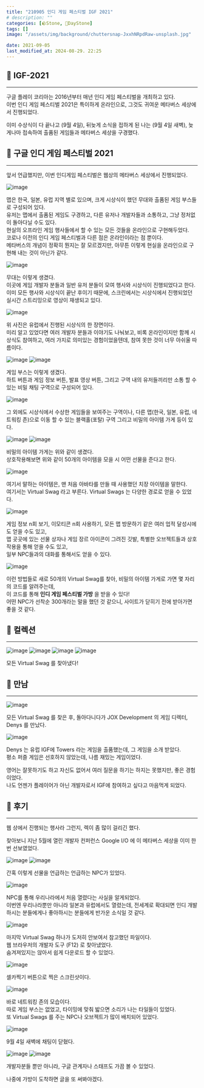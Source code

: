 ```yaml
---
title: "210905 인디 게임 페스티벌 IGF 2021"
# description: ""
categories: [🪨Stone, 🌱DayStone]
tags: []
image: "/assets/img/background/chuttersnap-JxxhNRpdRaw-unsplash.jpg"

date: 2021-09-05
last_modified_at: 2024-08-29. 22:25
---
```


## 🗿 IGF-2021

---
구글 플레이 코리아는 2016년부터 매년 인디 게임 페스티벌을 개최하고 있다.  
이번 인디 게임 페스티벌 2021은 특이하게 온라인으로, 그것도 귀여운 메타버스 세상에서 진행되었다.  

이미 수상식이 다 끝나고 (9월 4일), 뒤늦게 소식을 접하게 된 나는 (9월 4일 새벽), 늦게나마 접속하여 출품된 게임들과 메타버스 세상을 구경했다.

## 🗿 구글 인디 게임 페스티벌 2021

---

앞서 언급했지만, 이번 인디게임 페스티벌은 웹상의 메타버스 세상에서 진행되었다.  

![image](/assets/img/post/2021/210905_0000.png)

맵은 한국, 일본, 유럽 지역 별로 있으며, 크게 시상식이 했던 무대와 출품된 게임 부스들로 구성되어 있다.  
유저는 맵에서 출품된 게임도 구경하고, 다른 유저나 개발자들과 소통하고, 그냥 정처없이 돌아다닐 수도 있다.  
현실의 오프라인 게임 행사들에서 할 수 있는 모든 것들을 온라인으로 구현해두었다.  
코로나 이전의 인디 게임 페스티벌과 다른 점은 온라인이라는 점 뿐이다.  
메타버스의 개념이 정확히 뭔지는 잘 모르겠지만, 아무튼 이렇게 현실을 온라인으로 구현해 내는 것이 아닌가 같다.

![image](/assets/img/post/2021/210905_0001.png)

무대는 이렇게 생겼다.  
이곳에 게임 개발자 분들과 일반 유저 분들이 모여 행사와 시상식이 진행되었다고 한다.  
이미 모든 행사와 시상식이 끝난 후이기 때문에, 스크린에서는 시상식에서 진행되었던 실시간 스트리밍으로 영상이 재생되고 있다.

![image](/assets/img/post/2021/210905_0002.jpg)

위 사진은 유럽에서 진행된 시상식의 한 장면이다.  
미리 알고 있었다면 여러 개발자 분들과 이야기도 나눠보고, 비록 온라인이지만 함께 시상식도 참여하고, 여러 가지로 의미있는 경험이었을텐데, 참여 못한 것이 너무 아쉬울 따름이다.

![image](/assets/img/post/2021/210905_0003.png)
![image](/assets/img/post/2021/210905_0004.png)

게임 부스는 이렇게 생겼다.  
하트 버튼과 게임 정보 버튼, 발표 영상 버튼, 그리고 구역 내의 유저들끼리만 소통 할 수 있는 비밀 채팅 구역으로 구성되어 있다.

![image](/assets/img/post/2021/210905_0005.png)

그 외에도 시상식에서 수상한 게임들을 보여주는 구역이나, 다른 맵(한국, 일본, 유럽, 네트워킹 존)으로 이동 할 수 있는 블랙홀(포탈) 구역 그리고 비밀의 아이템 가게 등이 있다.

![image](/assets/img/post/2021/210905_0006.png)
![image](/assets/img/post/2021/210905_0007.png)

비밀의 아이템 가게는 위와 같이 생겼다.  
상호작용해보면 위와 같이 50개의 아이템을 모을 시 어떤 선물을 준다고 한다.  

![image](/assets/img/post/2021/210905_0008.png)

여기서 말하는 아이템은, 맨 처음 아바타를 만들 때 사용했던 치장 아이템을 말한다.  
여기서는 Virtual Swag 라고 부른다. Virtual Swags 는 다양한 경로로 얻을 수 있었다.

![image](/assets/img/post/2021/210905_0009.png)

게임 정보 n회 보기, 이모티콘 n회 사용하기, 모든 맵 방문하기 같은 여러 업적 달성시에도 얻을 수도 있고,  
맵 곳곳에 있는 선물 상자나 게임 장르 아이콘이 그려진 깃발, 특별한 오브젝트들과 상호작용을 통해 얻을 수도 있고,  
일부 NPC들과의 대화를 통해서도 얻을 수 있다.

![image](/assets/img/post/2021/210905_0010.png)

이런 방법들로 새로 50개의 Virtual Swag를 찾아, 비밀의 아이템 가게로 가면 몇 자리의 코드를 알려주는데,  
이 코드를 통해 **인디 게임 페스티벌 가방** 을 받을 수 있다!  
어떤 NPC가 선착순 300개라는 말을 했던 것 같으니, 사이트가 닫히기 전에 받아가면 좋을 것 같다.

## 🗿 컬렉션

---

![image](/assets/img/post/2021/210905_0011.png)
![image](/assets/img/post/2021/210905_0012.png)
![image](/assets/img/post/2021/210905_0013.png)
![image](/assets/img/post/2021/210905_0014.png)

모든 Virtual Swag 를 찾아냈다!

## 🗿 만남

---

![image](/assets/img/post/2021/210905_0015.png)

모든 Virtual Swag 를 찾은 후, 돌아다니다가 JOX Development 의 게임 디렉터, Denys 를 만났다.

![image](/assets/img/post/2021/210905_0016.png)

Denys 는 유럽 IGF에 Towers 라는 게임을 출품했는데, 그 게임을 소개 받았다.  
평소 퍼즐 게임은 선호하지 않았는데, 나름 재밌는 게임이었다.

영어는 잘못하기도 하고 자신도 없어서 여러 질문을 하기는 하지는 못했지만, 좋은 경험이었다.  
나도 언젠가 플레이어가 아닌 개발자로서 IGF에 참여하고 싶다고 마음먹게 되었다.

## 🗿 후기

---

웹 상에서 진행되는 행사라 그런지, 렉이 좀 많이 걸리긴 했다.

찾아보니 지난 5월에 열린 개발자 컨퍼런스 Google I/O 에 이 메타버스 세상을 이미 한 번 선보였었다.

![image](/assets/img/post/2021/210905_0017.png)
![image](/assets/img/post/2021/210905_0018.png)

간혹 이렇게 선물을 언급하는 언급하는 NPC가 있었다.

![image](/assets/img/post/2021/210905_0019.png)

NPC를 통해 우리나라에서 처음 열렸다는 사실을 알게되었다.  
이번엔 우리나라뿐만 아니라 일본과 유럽에서도 열렸는데, 전세계로 확대되면 인디 개발하시는 분들에게나 좋아하시는 분들에게 반가운 소식일 것 같다.

![image](/assets/img/post/2021/210905_0020.png)

마지막 Virtual Swag 하나가 도저히 안보여서 참고했던 파일이다.  
웹 브라우저의 개발자 도구 (F12) 로 찾아냈었다.  
숨겨져있지는 않아서 쉽게 다운로드 할 수 있었다.

![image](/assets/img/post/2021/210905_0021.png)

셀카찍기 버튼으로 찍은 스크린샷이다.

![image](/assets/img/post/2021/210905_0022.png)

바로 네트워킹 존의 모습이다.  
따로 게임 부스는 없었고, 타이밍에 맞춰 밟으면 소리가 나는 타일들이 있었다.  
또 Virtual Swags 를 주는 NPC나 오브젝트가 많이 배치되어 있었다.

![image](/assets/img/post/2021/210905_0023.png)

9월 4일 새벽에 채팅이 닫혔다.

![image](/assets/img/post/2021/210905_0024.png)
![image](/assets/img/post/2021/210905_0025.png)

개발자분들 뿐만 아니라, 구글 관계자나 스태프도 가끔 볼 수 있었다.

나중에 가방이 도착하면 글을 또 써봐야겠다.
